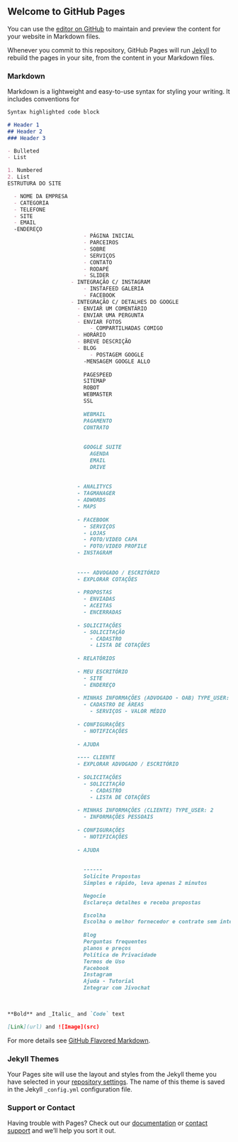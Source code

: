 ## Welcome to GitHub Pages

You can use the [editor on GitHub](https://github.com/on-digitalstudio/how-works/edit/master/index.md) to maintain and preview the content for your website in Markdown files.

Whenever you commit to this repository, GitHub Pages will run [Jekyll](https://jekyllrb.com/) to rebuild the pages in your site, from the content in your Markdown files.

### Markdown

Markdown is a lightweight and easy-to-use syntax for styling your writing. It includes conventions for

```markdown
Syntax highlighted code block

# Header 1
## Header 2
### Header 3

- Bulleted
- List

1. Numbered
2. List
ESTRUTURA DO SITE

  - NOME DA EMPRESA
  - CATEGORIA
  - TELEFONE
  - SITE
  - EMAIL
  -ENDEREÇO
                        - PÁGINA INICIAL
                        - PARCEIROS
                        - SOBRE
                        - SERVIÇOS
                        - CONTATO
                        - RODAPÉ
                        - SLIDER
                    - INTEGRAÇÃO C/ INSTAGRAM
                        - INSTAFEED GALERIA
                        - FACEBOOK
                    - INTEGRAÇÃO C/ DETALHES DO GOOGLE
                      - ENVIAR UM COMENTÁRIO
                      - ENVIAR UMA PERGUNTA
                      - ENVIAR FOTOS
                          - COMPARTILHADAS COMIGO
                      - HORÁRIO
                      - BREVE DESCRIÇÃO
                      - BLOG
                          - POSTAGEM GOOGLE
                        -MENSAGEM GOOGLE ALLO
                        
                        PAGESPEED
                        SITEMAP
                        ROBOT
                        WEBMASTER
                        SSL
                        
                        WEBMAIL
                        PAGAMENTO
                        CONTRATO
                        
                        
                        GOOGLE SUITE
                          AGENDA
                          EMAIL
                          DRIVE
                          
                          
                      - ANALITYCS
                      - TAGMANAGER
                      - ADWORDS
                      - MAPS
                      
                      - FACEBOOK
                        - SERVIÇOS
                        - LOJAS
                        - FOTO/VIDEO CAPA
                        - FOTO/VIDEO PROFILE
                      - INSTAGRAM
                      
                      
                      ---- ADVOGADO / ESCRITÓRIO
                      - EXPLORAR COTAÇÕES
                      
                      - PROPOSTAS
                        - ENVIADAS
                        - ACEITAS
                        - ENCERRADAS
                        
                      - SOLICITAÇÕES
                        - SOLICITAÇÃO
                          - CADASTRO
                          - LISTA DE COTAÇÕES
                        
                      - RELATÓRIOS
                      
                      - MEU ESCRITÓRIO
                        - SITE
                        - ENDEREÇO
                        
                      - MINHAS INFORMAÇÕES (ADVOGADO - OAB) TYPE_USER: 1
                        - CADASTRO DE ÁREAS
                          - SERVIÇOS - VALOR MÉDIO
                        
                      - CONFIGURAÇÕES
                        - NOTIFICAÇÕES
                        
                      - AJUDA
                      
                      ---- CLIENTE
                      - EXPLORAR ADVOGADO / ESCRITÓRIO 
                      
                      - SOLICITAÇÕES
                        - SOLICITAÇÃO
                          - CADASTRO
                          - LISTA DE COTAÇÕES
                        
                      - MINHAS INFORMAÇÕES (CLIENTE) TYPE_USER: 2
                        - INFORMAÇÕES PESSOAIS
                        
                      - CONFIGURAÇÕES
                        - NOTIFICAÇÕES
                        
                      - AJUDA
                        
                        
                        ------
                        Solicite Propostas
                        Simples e rápido, leva apenas 2 minutos

                        Negocie
                        Esclareça detalhes e receba propostas

                        Escolha
                        Escolha o melhor fornecedor e contrate sem intermediários
                        
                        Blog
                        Perguntas frequentes
                        planos e preços
                        Política de Privacidade
                        Termos de Uso
                        Facebook
                        Instagram
                        Ajuda - Tutorial
                        Integrar com Jivochat
                        
                      

**Bold** and _Italic_ and `Code` text

[Link](url) and ![Image](src)
```

For more details see [GitHub Flavored Markdown](https://guides.github.com/features/mastering-markdown/).

### Jekyll Themes

Your Pages site will use the layout and styles from the Jekyll theme you have selected in your [repository settings](https://github.com/on-digitalstudio/how-works/settings). The name of this theme is saved in the Jekyll `_config.yml` configuration file.

### Support or Contact

Having trouble with Pages? Check out our [documentation](https://help.github.com/categories/github-pages-basics/) or [contact support](https://github.com/contact) and we’ll help you sort it out.
